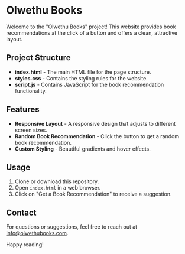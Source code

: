 # Olwethu Books

Welcome to the "Olwethu Books" project! This website provides book recommendations at the click of a button and offers a clean, attractive layout.

## Project Structure

- **index.html** - The main HTML file for the page structure.
- **styles.css** - Contains the styling rules for the website.
- **script.js** - Contains JavaScript for the book recommendation functionality.

## Features

- **Responsive Layout** - A responsive design that adjusts to different screen sizes.
- **Random Book Recommendation** - Click the button to get a random book recommendation.
- **Custom Styling** - Beautiful gradients and hover effects.

## Usage

1. Clone or download this repository.
2. Open `index.html` in a web browser.
3. Click on "Get a Book Recommendation" to receive a suggestion.

## Contact

For questions or suggestions, feel free to reach out at [info@olwethubooks.com](mailto:info@olwethubooks.com).

Happy reading!

